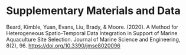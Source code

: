 # Supplementary Materials and Data

Beard, Kimble, Yuan, Evans, Liu, Brady, & Moore. (2020). A Method for Heterogeneous Spatio-Temporal Data Integration in Support of Marine Aquaculture Site Selection. Journal of Marine Science and Engineering, 8(2), 96. https://doi.org/10.3390/jmse8020096
